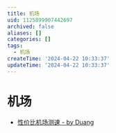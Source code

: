 ```yaml
---
title: 机场
uid: 1125899907442697
archived: false
aliases: []
categories: []
tags:
  - 机场
createTime: '2024-04-22 10:33:37'
updateTime: '2024-04-22 10:33:37'
---
```


# 机场

- [性价比机场测速 - by Duang](https://duangks.com/)
